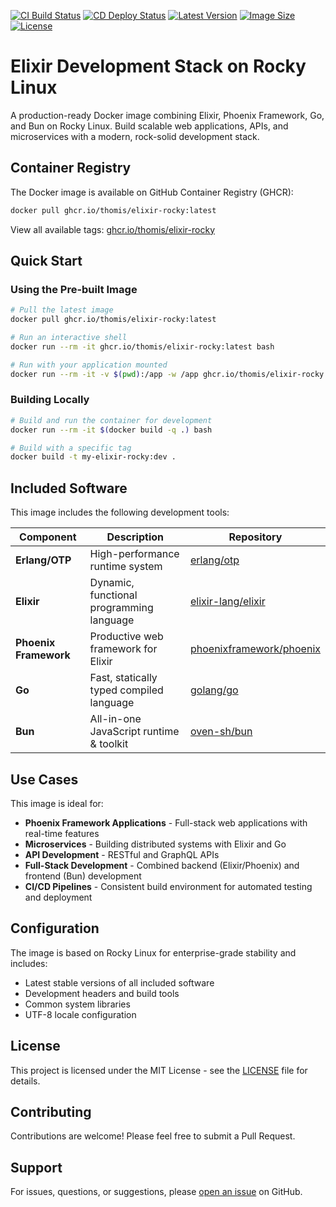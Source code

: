 [![CI Build Status](https://github.com/thomis/elixir-rocky/actions/workflows/ci.yml/badge.svg)](https://github.com/thomis/elixir-rocky/actions/workflows/ci.yml)
[![CD Deploy Status](https://github.com/thomis/elixir-rocky/actions/workflows/cd.yml/badge.svg)](https://github.com/thomis/elixir-rocky/actions/workflows/cd.yml)
[![Latest Version](https://ghcr-badge.egpl.dev/thomis/elixir-rocky/latest_tag?color=%2344cc11&ignore=latest&label=version&trim=)](https://github.com/thomis/elixir-rocky/pkgs/container/elixir-rocky)
[![Image Size](https://ghcr-badge.egpl.dev/thomis/elixir-rocky/size?color=%2344cc11&tag=latest&label=image+size&trim=)](https://github.com/thomis/elixir-rocky/pkgs/container/elixir-rocky)
[![License](https://img.shields.io/badge/license-MIT-blue.svg)](LICENSE)

# Elixir Development Stack on Rocky Linux

A production-ready Docker image combining Elixir, Phoenix Framework, Go, and Bun on Rocky Linux. Build scalable web applications, APIs, and microservices with a modern, rock-solid development stack.

## Container Registry

The Docker image is available on GitHub Container Registry (GHCR):

```bash
docker pull ghcr.io/thomis/elixir-rocky:latest
```

View all available tags: [ghcr.io/thomis/elixir-rocky](https://github.com/thomis/elixir-rocky/pkgs/container/elixir-rocky)

## Quick Start

### Using the Pre-built Image

```bash
# Pull the latest image
docker pull ghcr.io/thomis/elixir-rocky:latest

# Run an interactive shell
docker run --rm -it ghcr.io/thomis/elixir-rocky:latest bash

# Run with your application mounted
docker run --rm -it -v $(pwd):/app -w /app ghcr.io/thomis/elixir-rocky:latest bash
```

### Building Locally

```bash
# Build and run the container for development
docker run --rm -it $(docker build -q .) bash

# Build with a specific tag
docker build -t my-elixir-rocky:dev .
```

## Included Software

This image includes the following development tools:

| Component | Description | Repository |
|-----------|-------------|------------|
| **Erlang/OTP** | High-performance runtime system | [erlang/otp](https://github.com/erlang/otp) |
| **Elixir** | Dynamic, functional programming language | [elixir-lang/elixir](https://github.com/elixir-lang/elixir) |
| **Phoenix Framework** | Productive web framework for Elixir | [phoenixframework/phoenix](https://github.com/phoenixframework/phoenix) |
| **Go** | Fast, statically typed compiled language | [golang/go](https://github.com/golang/go) |
| **Bun** | All-in-one JavaScript runtime & toolkit | [oven-sh/bun](https://github.com/oven-sh/bun) |

## Use Cases

This image is ideal for:

- **Phoenix Framework Applications** - Full-stack web applications with real-time features
- **Microservices** - Building distributed systems with Elixir and Go
- **API Development** - RESTful and GraphQL APIs
- **Full-Stack Development** - Combined backend (Elixir/Phoenix) and frontend (Bun) development
- **CI/CD Pipelines** - Consistent build environment for automated testing and deployment

## Configuration

The image is based on Rocky Linux for enterprise-grade stability and includes:

- Latest stable versions of all included software
- Development headers and build tools
- Common system libraries
- UTF-8 locale configuration

## License

This project is licensed under the MIT License - see the [LICENSE](LICENSE) file for details.

## Contributing

Contributions are welcome! Please feel free to submit a Pull Request.

## Support

For issues, questions, or suggestions, please [open an issue](https://github.com/thomis/elixir-rocky/issues) on GitHub.
